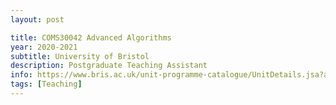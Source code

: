 ```yaml
---
layout: post

title: COMS30042 Advanced Algorithms
year: 2020-2021
subtitle: University of Bristol
description: Postgraduate Teaching Assistant
info: https://www.bris.ac.uk/unit-programme-catalogue/UnitDetails.jsa?ayrCode=20%2F21&unitCode=COMS30042
tags: [Teaching]
---
```


